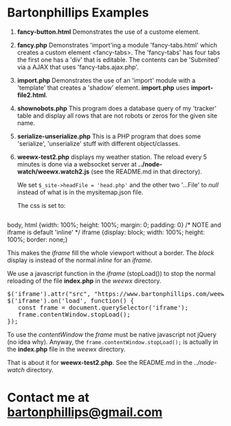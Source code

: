# Bartonphillips Examples

1. **fancy-button.html** Demonstrates the use of a custome element.

1. **fancy.php** Demonstrates 'import'ing a module 'fancy-tabs.html' which creates a custom
element &lt;fancy-tabs&gt;. The 'fancy-tabs' has four tabs the first one has a 'div'
that is editable. The contents can be 'Submited' via a AJAX that uses 'fancy-tabs.ajax.php'.

1. **import.php** Demonstrates the use of an 'import' module with a 'template' that creates a
'shadow' element. **import.php** uses **import-file2.html**.

1. **shownobots.php** This program does a database query of my 'tracker' table and display all
rows that are not robots or zeros for the given site name.

1. **serialize-unserialize.php** This is a PHP program that does some 'serialize', 'unserialize'
stuff with different object/classes.

1. **weewx-test2.php** displays my weather station. The reload every 5 minutes is done via a websocket
server at **../node-watch/weewx.watch2.js** (see the README.md in that directory). 

   We set `$_site->headFile = 'head.php'` and the other two '...File' to *null* instead
of what is in the mysitemap.json file.

   The css is set to:

   <pre>
body, html {width: 100%; height: 100%; margin: 0; padding: 0}
/\* NOTE and iframe is default 'inline' \*/
iframe {display: block; width: 100%; height: 100%; border: none;}
   </pre>

   This makes the *iframe* fill the whole viewport without a border. The *block* display is instead of the
normal *inline* for an *iframe*.

   We use a javascript function in the *iframe* (stopLoad()) to stop the normal reloading of the file
**index.php** in the *weewx* directory.

   <pre>
$('iframe').attr("src", "https://www.bartonphillips.com/weewx/");
$('iframe').on('load', function() {
   const frame = document.querySelector('iframe');
   frame.contentWindow.stopLoad();
});
</pre>

   To use the *contentWindow* the *frame* must be native javascript not jQuery (no idea why). Anyway,
the `frame.contentWindow.stopLoad();` is actually in the **index.php** file in the *weewx*
directory.

   That is about it for **weewx-test2.php**. See the README.md in the *../node-watch* directory.

# Contact me at [bartonphillips@gmail.com](mailto:bartonphillips@gmail.com)
